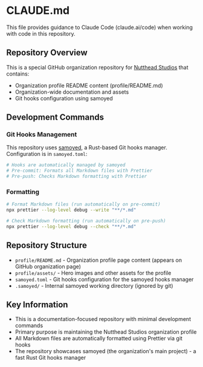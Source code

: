 # CLAUDE.md

This file provides guidance to Claude Code (claude.ai/code) when working with code in this repository.

## Repository Overview

This is a special GitHub organization repository for [Nutthead Studios](https://github.com/nutthead) that contains:

- Organization profile README content (profile/README.md)
- Organization-wide documentation and assets
- Git hooks configuration using samoyed

## Development Commands

### Git Hooks Management

This repository uses [samoyed](https://github.com/nutthead/samoyed), a Rust-based Git hooks manager. Configuration is in `samoyed.toml`:

```bash
# Hooks are automatically managed by samoyed
# Pre-commit: Formats all Markdown files with Prettier
# Pre-push: Checks Markdown formatting with Prettier
```

### Formatting

```bash
# Format Markdown files (run automatically on pre-commit)
npx prettier --log-level debug --write "**/*.md"

# Check Markdown formatting (run automatically on pre-push)
npx prettier --log-level debug --check "**/*.md"
```

## Repository Structure

- `profile/README.md` - Organization profile page content (appears on GitHub organization page)
- `profile/assets/` - Hero images and other assets for the profile
- `samoyed.toml` - Git hooks configuration for the samoyed hooks manager
- `.samoyed/` - Internal samoyed working directory (ignored by git)

## Key Information

- This is a documentation-focused repository with minimal development commands
- Primary purpose is maintaining the Nutthead Studios organization profile
- All Markdown files are automatically formatted using Prettier via git hooks
- The repository showcases samoyed (the organization's main project) - a fast Rust Git hooks manager
